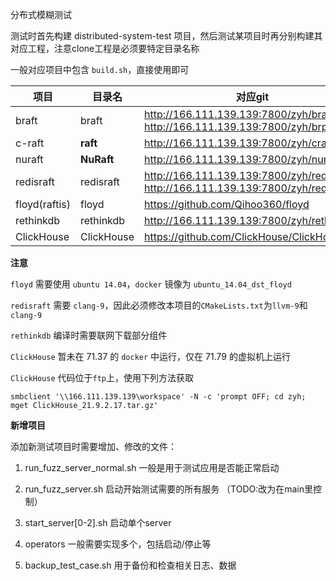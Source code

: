 分布式模糊测试

测试时首先构建 distributed-system-test 项目，然后测试某项目时再分别构建其对应工程，注意clone工程是必须要特定目录名称

一般对应项目中包含 `build.sh`，直接使用即可

| 项目          | 目录名     | 对应git                                                                          |
| ------------- | ---------- | -------------------------------------------------------------------------------- |
| braft         | braft      | http://166.111.139.139:7800/zyh/braft, http://166.111.139.139:7800/zyh/brpc      |
| c-raft        | **raft**   | http://166.111.139.139:7800/zyh/craft                                            |
| nuraft        | **NuRaft** | http://166.111.139.139:7800/zyh/nuraft                                           |
| redisraft     | redisraft  | http://166.111.139.139:7800/zyh/redisraft, http://166.111.139.139:7800/zyh/redis |
| floyd(raftis) | floyd      | https://github.com/Qihoo360/floyd                                                |
| rethinkdb     | rethinkdb  | http://166.111.139.139:7800/zyh/rethinkdb                                        |
| ClickHouse    | ClickHouse | https://github.com/ClickHouse/ClickHouse.git                                     |

**注意**

`floyd` 需要使用 `ubuntu 14.04`，`docker` 镜像为 `ubuntu_14.04_dst_floyd`

`redisraft` 需要 `clang-9`，因此必须修改本项目的`CMakeLists.txt`为`llvm-9`和`clang-9`

`rethinkdb` 编译时需要联网下载部分组件

`ClickHouse` 暂未在 71.37 的 `docker` 中运行，仅在 71.79 的虚拟机上运行

`ClickHouse` 代码位于`ftp`上，使用下列方法获取

```
smbclient '\\166.111.139.139\workspace' -N -c 'prompt OFF; cd zyh; mget ClickHouse_21.9.2.17.tar.gz'
```

**新增项目**

添加新测试项目时需要增加、修改的文件：

1. run_fuzz_server_normal.sh
   一般是用于测试应用是否能正常启动

2. run_fuzz_server.sh
   启动开始测试需要的所有服务 （TODO:改为在main里控制）

3. start_server[0-2].sh
   启动单个server

4. operators
   一般需要实现多个，包括启动/停止等

5. backup_test_case.sh
   用于备份和检查相关日志、数据